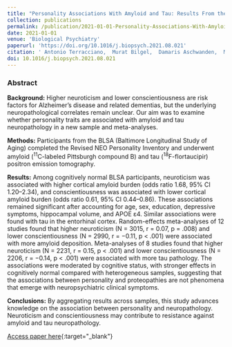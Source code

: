 ```yaml
---
title: "Personality Associations With Amyloid and Tau: Results From the Baltimore Longitudinal Study of Aging and Meta-analysis"
collection: publications
permalink: /publication/2021-01-01-Personality-Associations-With-Amyloid-and-Tau-Results-From-the-Baltimore-Longitudinal-Study-of-Aging-and-Meta-analysis
date: 2021-01-01
venue: 'Biological Psychiatry'
paperurl: 'https://doi.org/10.1016/j.biopsych.2021.08.021'
citation: ' Antonio Terracciano,  Murat Bilgel,  Damaris Aschwanden,  Martina Luchetti,  Yannick Stephan,  Abhay Moghekar,  Dean Wong,  Luigi Ferrucci,  Angelina Sutin,  Susan Resnick, &quot;Personality Associations With Amyloid and Tau: Results From the Baltimore Longitudinal Study of Aging and Meta-analysis.&quot; Biological Psychiatry, 2021.'
doi: 10.1016/j.biopsych.2021.08.021
---
```


### Abstract

**Background:** Higher neuroticism and lower conscientiousness are risk factors for Alzheimer’s disease and related dementias, but the underlying neuropathological correlates remain unclear. Our aim was to examine whether personality traits are associated with amyloid and tau neuropathology in a new sample and meta-analyses.

**Methods:** Participants from the BLSA (Baltimore Longitudinal Study of Aging) completed the Revised NEO Personality Inventory and underwent amyloid (<sup>11</sup>C-labeled Pittsburgh compound B) and tau (<sup>18</sup>F-flortaucipir) positron emission tomography.

**Results:** Among cognitively normal BLSA participants, neuroticism was associated with higher cortical amyloid burden (odds ratio 1.68, 95% CI 1.20–2.34), and conscientiousness was associated with lower cortical amyloid burden (odds ratio 0.61, 95% CI 0.44–0.86). These associations remained significant after accounting for age, sex, education, depressive symptoms, hippocampal volume, and APOE ε4. Similar associations were found with tau in the entorhinal cortex. Random-effects meta-analyses of 12 studies found that higher neuroticism (N = 3015, r = 0.07, p = .008) and lower conscientiousness (N = 2990, r = −0.11, p < .001) were associated with more amyloid deposition. Meta-analyses of 8 studies found that higher neuroticism (N = 2231, r = 0.15, p < .001) and lower conscientiousness (N = 2206, r = −0.14, p < .001) were associated with more tau pathology. The associations were moderated by cognitive status, with stronger effects in cognitively normal compared with heterogeneous samples, suggesting that the associations between personality and proteopathies are not phenomena that emerge with neuropsychiatric clinical symptoms.

**Conclusions:** By aggregating results across samples, this study advances knowledge on the association between personality and neuropathology. Neuroticism and conscientiousness may contribute to resistance against amyloid and tau neuropathology.

[Access paper here](https://doi.org/10.1016/j.biopsych.2021.08.021){:target="_blank"}
